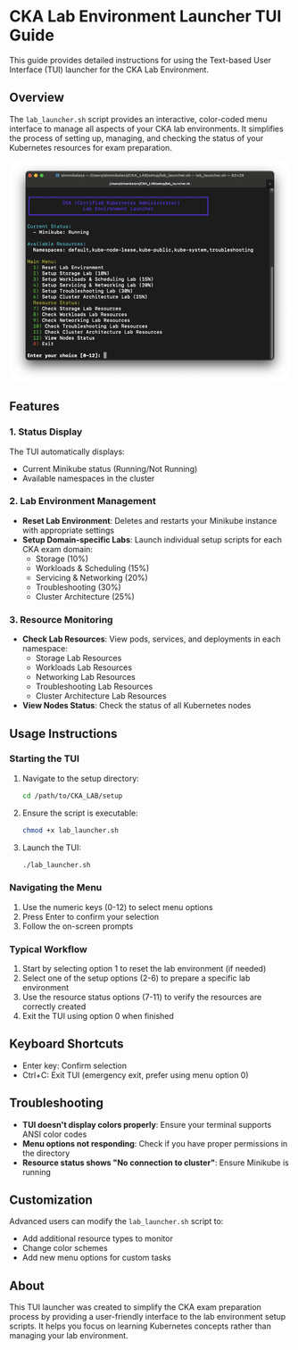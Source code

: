 # CKA Lab Environment Launcher TUI Guide

This guide provides detailed instructions for using the Text-based User Interface (TUI) launcher for the CKA Lab Environment.

## Overview

The `lab_launcher.sh` script provides an interactive, color-coded menu interface to manage all aspects of your CKA lab environments. It simplifies the process of setting up, managing, and checking the status of your Kubernetes resources for exam preparation.

![CKA Lab TUI Interface](../img/tui.png)

## Features

### 1. Status Display

The TUI automatically displays:
- Current Minikube status (Running/Not Running)
- Available namespaces in the cluster

### 2. Lab Environment Management

- **Reset Lab Environment**: Deletes and restarts your Minikube instance with appropriate settings
- **Setup Domain-specific Labs**: Launch individual setup scripts for each CKA exam domain:
  - Storage (10%)
  - Workloads & Scheduling (15%)
  - Servicing & Networking (20%)
  - Troubleshooting (30%)
  - Cluster Architecture (25%)

### 3. Resource Monitoring

- **Check Lab Resources**: View pods, services, and deployments in each namespace:
  - Storage Lab Resources
  - Workloads Lab Resources
  - Networking Lab Resources
  - Troubleshooting Lab Resources
  - Cluster Architecture Lab Resources
- **View Nodes Status**: Check the status of all Kubernetes nodes

## Usage Instructions

### Starting the TUI

1. Navigate to the setup directory:
   ```bash
   cd /path/to/CKA_LAB/setup
   ```

2. Ensure the script is executable:
   ```bash
   chmod +x lab_launcher.sh
   ```

3. Launch the TUI:
   ```bash
   ./lab_launcher.sh
   ```

### Navigating the Menu

1. Use the numeric keys (0-12) to select menu options
2. Press Enter to confirm your selection
3. Follow the on-screen prompts

### Typical Workflow

1. Start by selecting option 1 to reset the lab environment (if needed)
2. Select one of the setup options (2-6) to prepare a specific lab environment
3. Use the resource status options (7-11) to verify the resources are correctly created
4. Exit the TUI using option 0 when finished

## Keyboard Shortcuts

- Enter key: Confirm selection
- Ctrl+C: Exit TUI (emergency exit, prefer using menu option 0)

## Troubleshooting

- **TUI doesn't display colors properly**: Ensure your terminal supports ANSI color codes
- **Menu options not responding**: Check if you have proper permissions in the directory
- **Resource status shows "No connection to cluster"**: Ensure Minikube is running

## Customization

Advanced users can modify the `lab_launcher.sh` script to:
- Add additional resource types to monitor
- Change color schemes
- Add new menu options for custom tasks

## About

This TUI launcher was created to simplify the CKA exam preparation process by providing a user-friendly interface to the lab environment setup scripts. It helps you focus on learning Kubernetes concepts rather than managing your lab environment.
